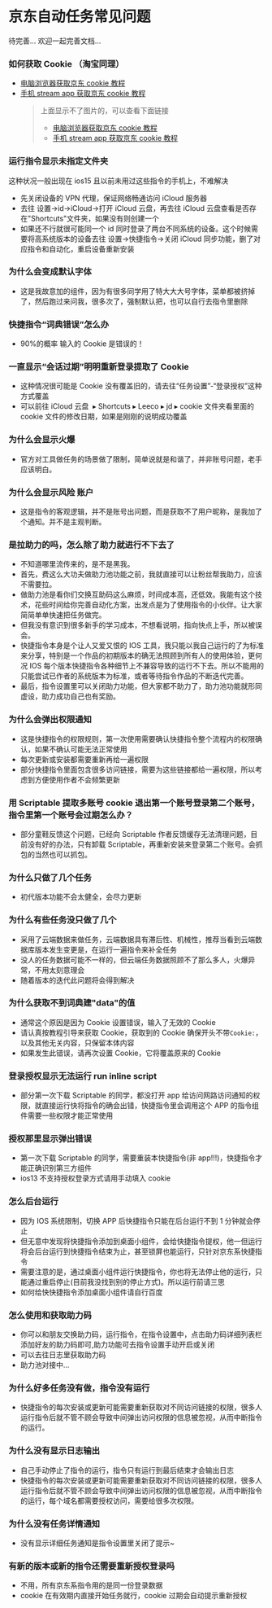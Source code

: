 # 京东自动任务常见问题

待完善...
欢迎一起完善文档...

### 如何获取 Cookie （淘宝同理）

- [电脑浏览器获取京东 cookie 教程](https://github.com/leecobaby/shortcuts/blob/master/DOC/GetJdCookie1.md)
- [手机 stream app 获取京东 cookie 教程](https://github.com/leecobaby/shortcuts/blob/master/DOC/GetJdCookie2.md)
  > 上面显示不了图片的，可以查看下面链接
  >
  > - [电脑浏览器获取京东 cookie 教程](https://gitee.com/leecobaby/shortcuts/blob/master/DOC/GetJdCookie1.md)
  > - [手机 stream app 获取京东 cookie 教程](https://gitee.com/leecobaby/shortcuts/blob/master/DOC/GetJdCookie2.md)

### 运行指令显示未指定文件夹

这种状况一般出现在 ios15 且以前未用过这些指令的手机上，不难解决

- 先关闭设备的 VPN 代理，保证网络畅通访问 iCloud 服务器
- 去往 设置->id->iCloud->打开 iCloud 云盘，再去往 iCloud 云盘查看是否存在"Shortcuts"文件夹，如果没有则创建一个
- 如果还不行就很可能同一个 id 同时登录了两台不同系统的设备。这个时候需要将高系统版本的设备去往 设置->快捷指令->关闭 iCloud 同步功能，删了对应指令和自动化，重启设备重新安装

### 为什么会变成默认字体

- 这是我故意加的组件，因为有很多同学用了特大大大号字体，菜单都被挤掉了，然后跑过来问我，很多次了，强制默认把，也可以自行去指令里删除

### 快捷指令“词典错误”怎么办

- 90%的概率 输入的 Cookie 是错误的！

### 一直显示“会话过期”明明重新登录提取了 Cookie

- 这种情况很可能是 Cookie 没有覆盖旧的，请去往“任务设置”-“登录授权”这种方式覆盖
- 可以前往 ⁨iCloud 云盘 ⁩ ▸ ⁨Shortcuts⁩ ▸ ⁨Leeco⁩ ▸ ⁨jd⁩ ▸ ⁨cookie⁩ 文件夹看里面的 cookie 文件的修改日期，如果是刚刚的说明成功覆盖

### 为什么会显示火爆

- 官方对工具做任务的场景做了限制，简单说就是和谐了，并非账号问题，老手应该明白。

### 为什么会显示风险 账户

- 这是指令的客观逻辑，并不是账号出问题，而是获取不了用户昵称，是我加了个通知。并不是主观判断。

### 是拉助力的吗，怎么除了助力就进行不下去了

- 不知道哪里流传来的，是不是黑我。
- 首先，费这么大功夫做助力池功能之前，我就直接可以让粉丝帮我助力，应该不需要拉。
- 做助力池是看你们交换互助码这么麻烦，时间成本高，还低效。我能有这个技术，花些时间给你完善自动化方案，出发点是为了使用指令的小伙伴。让大家简简单单快速把任务做完。
- 但我没有意识到很多新手的学习成本，不想看说明，指向快点上手，所以被误会。
- 快捷指令本身是个让人又爱又恨的 IOS 工具，我只能以我自己运行的了为标准来分享，特别是一个作品的初期版本的确无法照顾到所有人的使用体验，更何况 IOS 每个版本快捷指令各种细节上不兼容导致的运行不下去。所以不能用的只能尝试已作者的系统版本为标准，或者等待指令作品的不断迭代完善。
- 最后，指令设置里可以关闭助力功能，但大家都不助力了，助力池功能就形同虚设，助力成功自己也有奖励。

### 为什么会弹出权限通知

- 这是快捷指令的权限规则，第一次使用需要确认快捷指令整个流程内的权限确认，如果不确认可能无法正常使用
- 每次更新或安装都需要重新再给一遍权限
- 部分快捷指令里面包含很多访问链接，需要为这些链接都给一遍权限，所以考虑到方便使用作者不会频繁更新

### 用 Scriptable 提取多账号 cookie 退出第一个账号登录第二个账号，指令里第一个账号会过期怎么办？

- 部分童鞋反馈这个问题，已经向 Scriptable 作者反馈缓存无法清理问题，目前没有好的办法，只有卸载 Scriptable，再重新安装来登录第二个账号。会抓包的当然也可以抓包。

### 为什么只做了几个任务

- 初代版本功能不会太健全，会尽力更新

### 为什么有些任务没只做了几个

- 采用了云端数据来做任务，云端数据具有滞后性、机械性，推荐当看到云端数据库版本发生变更是，在运行一遍指令来补全任务
- 没人的任务数据可能不一样的，但云端任务数据照顾不了那么多人，火爆异常，不用太刻意理会
- 随着版本的迭代此问题将会得到解决

### 为什么获取不到词典建"data"的值

- 通常这个原因是因为 Cookie 设置错误，输入了无效的 Cookie
- 请认真按教程引导来获取 Cookie，获取到的 Cookie 确保开头不带`Cookie:`，以及其他无关内容，只保留本体内容
- 如果发生此错误，请再次设置 Cookie，它将覆盖原来的 Cookie

### 登录授权显示无法运行 run inline script

- 部分第一次下载 Scriptable 的同学，都没打开 app 给访问网路访问通知的权限，就直接运行快将指令的确会出错，快捷指令里会调用这个 APP 的指令组件需要一些权限才能正常使用

### 授权那里显示弹出错误

- 第一次下载 Scriptable 的同学，需要重装本快捷指令(非 app!!!)，快捷指令才能正确识别第三方组件
- ios13 不支持授权登录方式请用手动填入 cookie

### 怎么后台运行

- 因为 IOS 系统限制，切换 APP 后快捷指令只能在后台运行不到 1 分钟就会停止
- 但无意中发现将快捷指令添加到桌面小组件，会给快捷指令提权，他一但运行将会后台运行到快捷指令结束为止，甚至锁屏也能运行，只针对京东系快捷指令
- 需要注意的是，通过桌面小组件运行快捷指令，你也将无法停止他的运行，只能通过重启停止(目前我没找到别的停止方式)。所以运行前请三思
- 如何给快快捷指令添加桌面小组件请自行百度

### 怎么使用和获取助力码

- 你可以和朋友交换助力码，运行指令，在指令设置中，点击助力码详细列表栏添加好友的助力码即可,助力功能可去指令设置手动开启或关闭
- 可以去往日志里获取助力码
- 助力池对接中...

### 为什么好多任务没有做，指令没有运行

- 快捷指令的每次安装或更新可能需要重新获取对不同访问链接的权限，很多人运行指令后就不管不顾会导致中间弹出访问权限的信息被忽视，从而中断指令的运行。

### 为什么没有显示日志输出

- 自己手动停止了指令的运行，指令只有运行到最后结束才会输出日志
- 快捷指令的每次安装或更新可能需要重新获取对不同访问链接的权限，很多人运行指令后就不管不顾会导致中间弹出访问权限的信息被忽视，从而中断指令的运行，每个域名都需要授权访问，需要给很多次权限。

### 为什么没有任务详情通知

- 没有显示详细任务通知是指令设置里关闭了提示~

### 有新的版本或新的指令还需要重新授权登录吗

- 不用，所有京东系指令用的是同一份登录数据
- cookie 在有效期内直接开始任务就行，cookie 过期会自动提示重新授权

